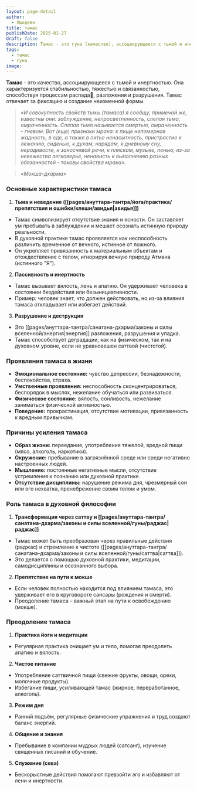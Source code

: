 ```yaml
---
layout: page-detail
author:
  - Яшодеви
title: тамас
publishDate: 2025-01-27
draft: false
description: Тамас - это гуна (качество), ассоциирующееся с тьмой и инертностью. Она характеризуется стабильностью, тяжестью и связанностью, способствуя процессам распада, разложения и разрушения. Тамас отвечает за фиксацию и создание неизменной формы.
tags:
  - тамас
  - гуна
image:
---
```

**Тамас** - это качество, ассоциирующееся с тьмой и инертностью. Она характеризуется стабильностью, тяжестью и связанностью, способствуя процессам распада🔗, разложения и разрушения. Тамас отвечает за фиксацию и создание неизменной формы.

>*«И совокупность свойств тьмы (тамаса) я сообщу, примечай же, известны они: заблуждение, непросветленность, слепая тьма, омраченность. Слепая тьма называется смертью, омраченность - гневом. Вот (еще) признаки мрака: к пище непомерная жадность, в еде, а также в питье ненасытность, пристрастие к лежанию, сиденью, к духам, нарядам, к дневному сну, нерадивости, к заносчивой речи, к пляскам, музыке, пенью, из-за невежества легковерье, ненависть к выполнению разных обязанностей - таковы свойства мрака».*  

>*«Мокша-дхарма»*

### Основные характеристики тамаса

1. **Тьма и неведение ([[pages/ануттара-тантра/йога/практика/препятствия и ошибки/клеши/авидья|авидья]])**
- Тамас символизирует отсутствие знания и ясности. Он заставляет ум пребывать в заблуждении и мешает осознать истинную природу реальности.
- В духовной практике тамас проявляется как неспособность различить временное от вечного, истинное от ложного.
- Он укрепляет привязанность к материальным объектам и отождествление с телом, игнорируя вечную природу Атмана (истинного "Я").

2. **Пассивность и инертность**
- Тамас вызывает вялость, лень и апатию. Он удерживает человека в состоянии бездействия или безынициативности.
- Пример: человек знает, что должен действовать, но из-за влияния тамаса откладывает или избегает действий.

3. **Разрушение и деструкция**
- Это [[pages/ануттара-тантра/санатана-дхарма/законы и силы вселенной/энергия|энергия]] разложения, разрушения и упадка.
- Тамас способствует деградации, как на физическом, так и на духовном уровне, если не уравновешен саттвой (чистотой).

### Проявления тамаса в жизни

- **Эмоциональное состояние:** чувство депрессии, безнадежности, беспокойства, страха.
- **Умственные проявления:** неспособность сконцентрироваться, беспорядок в мыслях, нежелание обучаться или развиваться.
- **Физическое состояние:** вялость, сонливость, нежелание заниматься физической активностью.
- **Поведение:** прокрастинация, отсутствие мотивации, привязанность к вредным привычкам.

### Причины усиления тамаса

- **Образ жизни:** переедание, употребление тяжелой, вредной пищи (мясо, алкоголь, наркотики).
- **Окружение:** пребывание в загрязнённой среде или среди негативно настроенных людей.
- **Мышление:** постоянные негативные мысли, отсутствие устремления к познанию или духовной практике.
- **Отсутствие дисциплины:** нарушение режима дня, чрезмерный сон или его нехватка, пренебрежение своим телом и умом.

### Роль тамаса в духовной философии

1. **Трансформация через саттву и [[pages/ануттара-тантра/санатана-дхарма/законы и силы вселенной/гуны/раджас|раджас]]**
- Тамас может быть преобразован через правильные действия (раджас) и стремление к чистоте ([[pages/ануттара-тантра/санатана-дхарма/законы и силы вселенной/гуны/саттва|саттва]]).
- Это делается с помощью духовной практики, медитации, самодисциплины и осознанного выбора.

2. **Препятствие на пути к мокше**
- Если человек полностью находится под влиянием тамаса, это удерживает его в круговороте сансары (рождения и смерти).
- Преодоление тамаса – важный этап на пути к освобождению (мокше).

### Преодоление тамаса

1. **Практика йоги и медитации**
- Регулярная практика очищает ум и тело, помогая преодолеть апатию и вялость.
2. **Чистое питание**
- Употребление саттвичной пищи (свежие фрукты, овощи, орехи, молочные продукты).
- Избегание пищи, усиливающей тамас (жирное, переработанное, алкоголь).
3. **Режим дня**
- Ранний подъём, регулярные физические упражнения и труд создают баланс энергий.
4. **Общение и знания**
- Пребывание в компании мудрых людей (сатсанг), изучение священных писаний и обучение.
5. **Служение (севa)**
- Бескорыстные действия помогают превзойти эго и избавляют от лени и инертности.